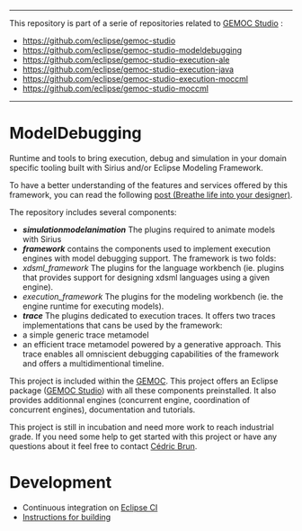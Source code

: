 -------------
This repository is part of a serie of repositories related to [GEMOC Studio](http://eclipse.org/gemoc) :
- https://github.com/eclipse/gemoc-studio
- https://github.com/eclipse/gemoc-studio-modeldebugging
- https://github.com/eclipse/gemoc-studio-execution-ale
- https://github.com/eclipse/gemoc-studio-execution-java
- https://github.com/eclipse/gemoc-studio-execution-moccml
- https://github.com/eclipse/gemoc-studio-moccml
-------------

# ModelDebugging


Runtime and tools to bring execution, debug and simulation in your domain specific tooling built with Sirius and/or Eclipse Modeling Framework.

To have a better understanding of the features and services offered by this framework, you can read the following [post (Breathe life into your designer)](http://gemoc.org/breathe-life-into-your-designer/).

The repository includes several components:
- ___simulationmodelanimation___ The plugins required to animate models with Sirius
- ___framework___ contains the components used to implement execution engines with model debugging support. The framework is two folds: 
 - *xdsml_framework* The plugins for the language workbench (ie. plugins that provides support for designing xdsml languages using a given engine). 
 - *execution_framework* The plugins for the modeling workbench (ie. the engine runtime for executing models).
- ___trace___ The plugins dedicated to execution traces. It offers two traces implementations that cans be used by the framework:
 - a simple generic trace metamodel 
 - an efficient trace metamodel powered by a generative approach. This trace enables all omniscient debugging capabilities of the framework and offers a multidimentional timeline.

This project is included within the [GEMOC](http://gemoc.org/ "GEMOC Homepage"). This project offers an Eclipse package ([GEMOC Studio](http://gemoc.org/studio-download/)) with all these components preinstalled. It also provides additionnal engines (concurrent engine, coordination of concurrent engines), documentation and tutorials.



This project is still in incubation and need more work to reach industrial grade. If you need some help to get started with this project or have any questions about it feel free to contact [Cédric Brun](mailto:cedric.brun@obeo.fr).

# Development
- Continuous integration on [Eclipse CI](https://ci.eclipse.org/gemoc/job/gemoc-studio/)
- [Instructions for building](https://github.com/eclipse/gemoc-studio/tree/master/dev_support/tycho_full_compilation)

